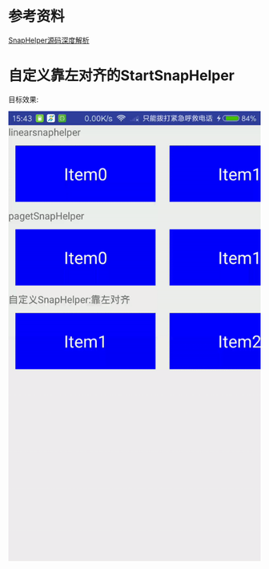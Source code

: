 # 参考资料

[SnapHelper源码深度解析](http://www.jcodecraeer.com/a/anzhuokaifa/2018/1109/12472.html)

# 自定义靠左对齐的StartSnapHelper

目标效果:

![](/imgs/startsnap.gif)



